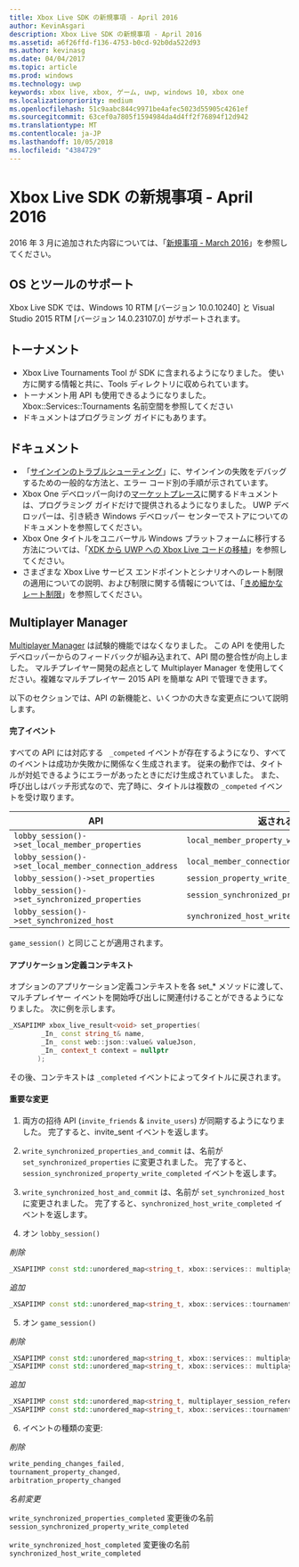 ```yaml
---
title: Xbox Live SDK の新規事項 - April 2016
author: KevinAsgari
description: Xbox Live SDK の新規事項 - April 2016
ms.assetid: a6f26ffd-f136-4753-b0cd-92b0da522d93
ms.author: kevinasg
ms.date: 04/04/2017
ms.topic: article
ms.prod: windows
ms.technology: uwp
keywords: xbox live, xbox, ゲーム, uwp, windows 10, xbox one
ms.localizationpriority: medium
ms.openlocfilehash: 51c9aabc844c9971be4afec5023d55905c4261ef
ms.sourcegitcommit: 63cef0a7805f1594984da4d4ff2f76894f12d942
ms.translationtype: MT
ms.contentlocale: ja-JP
ms.lasthandoff: 10/05/2018
ms.locfileid: "4384729"
---
```

# <a name="whats-new-for-the-xbox-live-sdk---april-2016"></a>Xbox Live SDK の新規事項 - April 2016

2016 年 3 月に追加された内容については、「[新規事項 - March 2016](1603-whats-new.md)」を参照してください。

## <a name="os-and-tool-support"></a>OS とツールのサポート
Xbox Live SDK では、Windows 10 RTM [バージョン 10.0.10240] と Visual Studio 2015 RTM [バージョン 14.0.23107.0] がサポートされます。

## <a name="tournaments"></a>トーナメント
- Xbox Live Tournaments Tool が SDK に含まれるようになりました。  使い方に関する情報と共に、Tools ディレクトリに収められています。
- トーナメント用 API も使用できるようになりました。  Xbox::Services::Tournaments 名前空間を参照してください
- ドキュメントはプログラミング ガイドにもあります。

## <a name="documentation"></a>ドキュメント
- 「[サインインのトラブルシューティング](../using-xbox-live/troubleshooting/troubleshooting-sign-in.md)」に、サインインの失敗をデバッグするための一般的な方法と、エラー コード別の手順が示されています。
- Xbox One デベロッパー向けの[マーケットプレース](https://developer.microsoft.com/en-us/games/xbox/docs/xboxlive/xbox-live-partners/xbox-marketplace/marketplace-and-downloadable-content)に関するドキュメントは、プログラミング ガイドだけで提供されるようになりました。  UWP デベロッパーは、引き続き Windows デベロッパー センターでストアについてのドキュメントを参照してください。
- Xbox One タイトルをユニバーサル Windows プラットフォームに移行する方法については、「[XDK から UWP への Xbox Live コードの移植](../using-xbox-live/porting-xbox-live-code-from-xdk-to-uwp.md)」を参照してください。
- さまざまな Xbox Live サービス エンドポイントとシナリオへのレート制限の適用についての説明、および制限に関する情報については、「[きめ細かなレート制限](../using-xbox-live/best-practices/fine-grained-rate-limiting.md)」を参照してください。

## <a name="multiplayer-manager"></a>Multiplayer Manager
[Multiplayer Manager](../multiplayer/multiplayer-manager.md) は試験的機能ではなくなりました。  この API を使用したデベロッパーからのフィードバックが組み込まれて、API 間の整合性が向上しました。  マルチプレイヤー開発の起点として Multiplayer Manager を使用してください。複雑なマルチプレイヤー 2015 API を簡単な API で管理できます。

以下のセクションでは、API の新機能と、いくつかの大きな変更点について説明します。

#### <a name="completed-events"></a>完了イベント
すべての API には対応する ``` _competed``` イベントが存在するようになり、すべてのイベントは成功か失敗かに関係なく生成されます。 従来の動作では、タイトルが対処できるようにエラーがあったときにだけ生成されていました。 また、呼び出しはバッチ形式なので、完了時に、タイトルは複数の ```_competed``` イベントを受け取ります。

| API | 返されるイベント |
|-----|----------------|
| ```lobby_session()->set_local_member_properties``` |  ```local_member_property_write_completed ```
| ```lobby_session()->set_local_member_connection_address``` | ```local_member_connection_address_write_completed``` |
| ```lobby_session()->set_properties``` | ```session_property_write_completed``` |
| ```lobby_session()->set_synchronized_properties``` | ```session_synchronized_property_write_completed``` |
| ```lobby_session()->set_synchronized_host``` | ```synchronized_host_write_completed``` |

```game_session()``` と同じことが適用されます。

#### <a name="application-defined-context"></a>アプリケーション定義コンテキスト
オプションのアプリケーション定義コンテキストを各 set_* メソッドに渡して、マルチプレイヤー イベントを開始呼び出しに関連付けることができるようになりました。
次に例を示します。

```cpp
_XSAPIIMP xbox_live_result<void> set_properties(
        _In_ const string_t& name,
        _In_ const web::json::value& valueJson,
        _In_ context_t context = nullptr
       );
```

その後、コンテキストは ```_completed``` イベントによってタイトルに戻されます。

#### <a name="breaking-changes"></a>重要な変更

1.  両方の招待 API (```invite_friends``` & ```invite_users```) が同期するようになりました。 完了すると、invite_sent イベントを返します。

2.  ```write_synchronized_properties_and_commit``` は、名前が ```set_synchronized_properties``` に変更されました。 完了すると、```session_synchronized_property_write_completed``` イベントを返します。

3.  ```write_synchronized_host_and_commit``` は、名前が ```set_synchronized_host``` に変更されました。 完了すると、```synchronized_host_write_completed``` イベントを返します。

4.  オン ```lobby_session()```

  *削除*

```cpp
_XSAPIIMP const std::unordered_map<string_t, xbox::services:: multiplayer::multiplayer_session_tournaments_server& tournaments_server() const;
```

  *追加*

```cpp
_XSAPIIMP const std::unordered_map<string_t, xbox::services::tournaments::tournament_team_result>& tournament_team_results() const;
```

5.  オン ```game_session()```

  *削除*

```cpp
_XSAPIIMP const std::unordered_map<string_t, xbox::services:: multiplayer::multiplayer_session_tournaments_server& tournaments_server() const;
_XSAPIIMP const std::unordered_map<string_t, xbox::services:: multiplayer::multiplayer_session_arbitration_server& arbitration_server() const;
```
  *追加*

```cpp
_XSAPIIMP const std::unordered_map<string_t, multiplayer_session_reference>& tournament_teams() const;
_XSAPIIMP const std::unordered_map<string_t, xbox::services::tournaments::tournament_team_result>& tournament_team_results() const;
```

6.  イベントの種類の変更:

  *削除*

```cpp
write_pending_changes_failed,
tournament_property_changed,
arbitration_property_changed
```

  *名前変更*

  ```write_synchronized_properties_completed``` 変更後の名前 ```session_synchronized_property_write_completed```

  ```write_synchronized_host_completed``` 変更後の名前 ```synchronized_host_write_completed```
